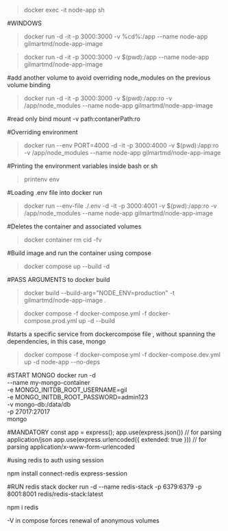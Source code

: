 >docker exec -it node-app sh

#WINDOWS
>docker run -d -it -p 3000:3000 -v %cd%:/app  --name node-app gilmartmd/node-app-image

>docker run -d -it -p 3000:3000 -v $(pwd):/app  --name node-app gilmartmd/node-app-image

#add another volume to avoid overriding node_modules on the previous volume binding

>docker run -d -it -p 3000:3000 -v $(pwd):/app:ro -v /app/node_modules --name node-app gilmartmd/node-app-image



#read only bind mount
-v path:contanerPath:ro


#Overriding environment
>docker run --env PORT=4000 -d -it -p 3000:4000 -v $(pwd):/app:ro -v /app/node_modules --name node-app gilmartmd/node-app-image

#Printing the environment variables inside bash or sh

> printenv
> env

#Loading .env file into docker run
>docker run --env-file ./.env -d -it -p 3000:4001 -v $(pwd):/app:ro -v /app/node_modules --name node-app gilmartmd/node-app-image

#Deletes the container and associated volumes
>docker container rm cid -fv  

#Build image and run the container using compose

>docker compose up --build -d

#PASS ARGUMENTS to docker build
>docker build --build-arg="NODE_ENV=production" -t gilmartmd/node-app-image  .

>docker compose -f docker-compose.yml -f docker-compose.prod.yml up -d --build 

#starts a specific service from dockercompose file , without spanning the dependencies, in this case, mongo

>docker compose -f docker-compose.yml -f docker-compose.dev.yml up -d node-app --no-deps

#START MONGO
docker run -d \
  --name my-mongo-container \
  -e MONGO_INITDB_ROOT_USERNAME=gil \
  -e MONGO_INITDB_ROOT_PASSWORD=admin123 \
  -v mongo-db:/data/db \
  -p 27017:27017 \
  mongo

  #MANDATORY
  const app = express();
app.use(express.json()) // for parsing application/json
app.use(express.urlencoded({ extended: true })) // for parsing application/x-www-form-urlencoded


#using redis to auth using session

npm install connect-redis express-session


#RUN redis stack
docker run -d --name redis-stack -p 6379:6379 -p 8001:8001 redis/redis-stack:latest

npm i redis

-V in compose forces renewal of anonymous volumes